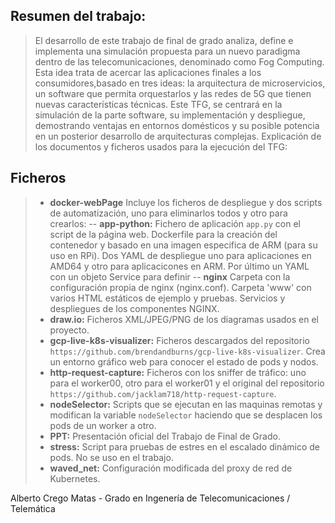 
## Resumen del trabajo:

> El desarrollo de este trabajo de final de grado analiza, define e implementa una simulación propuesta para un nuevo paradigma dentro de las telecomunicaciones, denominado como Fog Computing.
> Esta idea trata de acercar las aplicaciones finales a los consumidores,basado en tres ideas: la arquitectura de microservicios, un software que permita orquestarlos y las redes de 5G que tienen nuevas características técnicas. Este TFG, se centrará en la simulación de la parte software, su implementación y despliegue, demostrando ventajas en entornos domésticos y su posible potencia en un posterior desarrollo de arquitecturas complejas.
> Explicación de los documentos y ficheros usados para la ejecución del TFG:


## Ficheros

>  -  **docker-webPage** Incluye los ficheros de despliegue y dos scripts de automatización, uno para eliminarlos todos y otro para crearlos:
> -- **app-python:** Fichero de aplicación `app.py` con el script de la página web. Dockerfile para la creación del contenedor y basado en una imagen especifica de ARM (para su uso en RPi). Dos YAML de despliegue uno para aplicaciones en AMD64 y otro para aplicacicones en ARM. Por último un YAML con un objeto Service para definir
> -- **nginx** Carpeta con la configuración propia de nginx (nginx.conf). Carpeta 'www' con varios HTML estáticos de ejemplo y pruebas. Servicios y despliegues de los componentes NGINX.
>  -  **draw.io:** Ficheros XML/JPEG/PNG de los diagramas usados en el proyecto.
>  -  **gcp-live-k8s-visualizer:** Ficheros descargados del repositorio `https://github.com/brendandburns/gcp-live-k8s-visualizer`. Crea un entorno gráfico web para conocer el estado de pods y nodos.
>  -  **http-request-capture:** Ficheros con los sniffer de tráfico: uno para el worker00, otro para el worker01 y el original del repositorio `https://github.com/jacklam718/http-request-capture`.
>  -  **nodeSelector:** Scripts que se ejecutan en las maquinas remotas y modifican la variable `nodeSelector` haciendo que se desplacen los pods de un worker a otro.
>  -  **PPT:** Presentación oficial del Trabajo de Final de Grado.
>  -  **stress:** Script para pruebas de estres en el escalado dinámico de pods. No se uso en el trabajo.
>  -  **waved_net:** Configuración modificada del proxy de red de Kubernetes.



Alberto Crego Matas - Grado en Ingenería de Telecomunicaciones / Telemática
